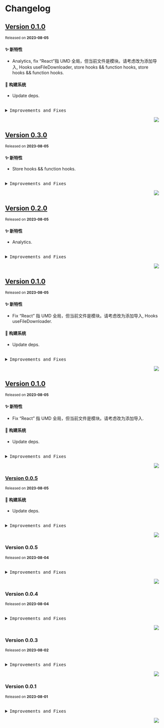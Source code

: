 # Changelog

## [Version&nbsp;0.1.0](https://github.com/h7ml/hooks/compare/v0.0.4...v0.1.0)
<sup>Released on **2023-08-05**</sup>


#### ✨ 新特性

- Analytics, fix “React”指 UMD 全局，但当前文件是模块。请考虑改为添加导入, Hooks useFileDownloader, store hooks && function hooks, store hooks && function hooks.


#### 👷 构建系统

- Update deps.


<br/>


<details>
<summary><kbd>Improvements and Fixes</kbd></summary>



#### What's improved

* Analytics ([6a45bed](https://github.com/h7ml/hooks/commit/6a45bed))
* Fix “React” 指 UMD 全局，但当前文件是模块。请考虑改为添加导入 ([db9b2c5](https://github.com/h7ml/hooks/commit/db9b2c5))
* Hooks useFileDownloader ([f012639](https://github.com/h7ml/hooks/commit/f012639))
* Store hooks && function hooks ([1c26689](https://github.com/h7ml/hooks/commit/1c26689))
* Store hooks && function hooks ([ef0a806](https://github.com/h7ml/hooks/commit/ef0a806))



#### Build system

* Update deps ([1e776d9](https://github.com/h7ml/hooks/commit/1e776d9))

</details>


<div align="right">

[![](https://img.shields.io/badge/-BACK_TO_TOP-151515?style=flat-square)](#readme-top)

</div>

## [Version&nbsp;0.3.0](https://github.com/h7ml/hooks/compare/v0.2.0...v0.3.0)
<sup>Released on **2023-08-05**</sup>


#### ✨ 新特性

- Store hooks && function hooks.


<br/>


<details>
<summary><kbd>Improvements and Fixes</kbd></summary>



#### What's improved

* Store hooks && function hooks ([ef0a806](https://github.com/h7ml/hooks/commit/ef0a806))

</details>


<div align="right">

[![](https://img.shields.io/badge/-BACK_TO_TOP-151515?style=flat-square)](#readme-top)

</div>

## [Version&nbsp;0.2.0](https://github.com/h7ml/hooks/compare/v0.1.0...v0.2.0)
<sup>Released on **2023-08-05**</sup>


#### ✨ 新特性

- Analytics.


<br/>


<details>
<summary><kbd>Improvements and Fixes</kbd></summary>



#### What's improved

* Analytics ([6a45bed](https://github.com/h7ml/hooks/commit/6a45bed))

</details>


<div align="right">

[![](https://img.shields.io/badge/-BACK_TO_TOP-151515?style=flat-square)](#readme-top)

</div>

## [Version&nbsp;0.1.0](https://github.com/h7ml/hooks/compare/v0.0.4...v0.1.0)

<sup>Released on **2023-08-05**</sup>

#### ✨ 新特性

- Fix “React” 指 UMD 全局，但当前文件是模块。请考虑改为添加导入, Hooks useFileDownloader.

#### 👷 构建系统

- Update deps.

<br/>

<details>
<summary><kbd>Improvements and Fixes</kbd></summary>

#### What's improved

- Fix “React” 指 UMD 全局，但当前文件是模块。请考虑改为添加导入 ([db9b2c5](https://github.com/h7ml/hooks/commit/db9b2c5))
- Hooks useFileDownloader ([f012639](https://github.com/h7ml/hooks/commit/f012639))

#### Build system

- Update deps ([1e776d9](https://github.com/h7ml/hooks/commit/1e776d9))

</details>

<div align="right">

[![](https://img.shields.io/badge/-BACK_TO_TOP-151515?style=flat-square)](#readme-top)

</div>

## [Version&nbsp;0.1.0](https://github.com/h7ml/hooks/compare/v0.0.4...v0.1.0)

<sup>Released on **2023-08-05**</sup>

#### ✨ 新特性

- Fix “React” 指 UMD 全局，但当前文件是模块。请考虑改为添加导入.

#### 👷 构建系统

- Update deps.

<br/>

<details>
<summary><kbd>Improvements and Fixes</kbd></summary>

#### What's improved

- Fix “React” 指 UMD 全局，但当前文件是模块。请考虑改为添加导入 ([db9b2c5](https://github.com/h7ml/hooks/commit/db9b2c5))

#### Build system

- Update deps ([1e776d9](https://github.com/h7ml/hooks/commit/1e776d9))

</details>

<div align="right">

[![](https://img.shields.io/badge/-BACK_TO_TOP-151515?style=flat-square)](#readme-top)

</div>

### [Version&nbsp;0.0.5](https://github.com/h7ml/hooks/compare/v0.0.4...v0.0.5)

<sup>Released on **2023-08-05**</sup>

#### 👷 构建系统

- Update deps.

<br/>

<details>
<summary><kbd>Improvements and Fixes</kbd></summary>

#### Build system

- Update deps ([1e776d9](https://github.com/h7ml/hooks/commit/1e776d9))

</details>

<div align="right">

[![](https://img.shields.io/badge/-BACK_TO_TOP-151515?style=flat-square)](#readme-top)

</div>

### Version&nbsp;0.0.5

<sup>Released on **2023-08-04**</sup>

<br/>

<details>
<summary><kbd>Improvements and Fixes</kbd></summary>

</details>

<div align="right">

[![](https://img.shields.io/badge/-BACK_TO_TOP-151515?style=flat-square)](#readme-top)

</div>

### Version&nbsp;0.0.4

<sup>Released on **2023-08-04**</sup>

<br/>

<details>
<summary><kbd>Improvements and Fixes</kbd></summary>

</details>

<div align="right">

[![](https://img.shields.io/badge/-BACK_TO_TOP-151515?style=flat-square)](#readme-top)

</div>

### Version&nbsp;0.0.3

<sup>Released on **2023-08-02**</sup>

<br/>

<details>
<summary><kbd>Improvements and Fixes</kbd></summary>

</details>

<div align="right">

[![](https://img.shields.io/badge/-BACK_TO_TOP-151515?style=flat-square)](#readme-top)

</div>

### Version&nbsp;0.0.1

<sup>Released on **2023-08-01**</sup>

<br/>

<details>
<summary><kbd>Improvements and Fixes</kbd></summary>

</details>

<div align="right">

[![](https://img.shields.io/badge/-BACK_TO_TOP-151515?style=flat-square)](#readme-top)

</div>
